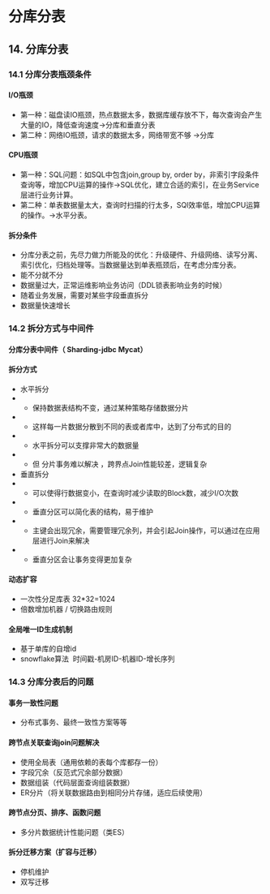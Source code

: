 分库分表
==

## 14. 分库分表

### 14.1 分库分表瓶颈条件

#### I/O瓶颈
- 第一种：磁盘读IO瓶颈，热点数据太多，数据库缓存放不下，每次查询会产生大量的IO，降低查询速度->分库和垂直分表
- 第二种：网络IO瓶颈，请求的数据太多，网络带宽不够 ->分库

#### CPU瓶颈
- 第一种：SQL问题：如SQL中包含join,group by, order by，非索引字段条件查询等，增加CPU运算的操作->SQL优化，建立合适的索引，在业务Service层进行业务计算。
- 第二种：单表数据量太大，查询时扫描的行太多，SQl效率低，增加CPU运算的操作。->水平分表。

#### 拆分条件
- 分库分表之前，先尽力做力所能及的优化：升级硬件、升级网络、读写分离、索引优化，归档处理等。当数据量达到单表瓶颈后，在考虑分库分表。
- 能不分就不分
- 数据量过大，正常运维影响业务访问（DDL锁表影响业务的时候）
- 随着业务发展，需要对某些字段垂直拆分
- 数据量快速增长

### 14.2 拆分方式与中间件

#### 分库分表中间件（ Sharding-jdbc Mycat）

#### 拆分方式

- 水平拆分
- - 保持数据表结构不变，通过某种策略存储数据分片
- - 这样每一片数据分散到不同的表或者库中，达到了分布式的目的
- - 水平拆分可以支撑非常大的数据量
- - 但 分片事务难以解决 ，跨界点Join性能较差，逻辑复杂
- 垂直拆分
- - 可以使得行数据变小，在查询时减少读取的Block数，减少I/O次数
- - 垂直分区可以简化表的结构，易于维护
- - 主键会出现冗余，需要管理冗余列，并会引起Join操作，可以通过在应用层进行Join来解决
- - 垂直分区会让事务变得更加复杂

#### 动态扩容
- 一次性分足库表 32*32=1024
- 倍数增加机器 / 切换路由规则

#### 全局唯一ID生成机制
- 基于单库的自增id
- snowflake算法  时间戳-机房ID-机器ID-增长序列

### 14.3 分库分表后的问题

#### 事务一致性问题
- 分布式事务、最终一致性方案等等

#### 跨节点关联查询join问题解决
- 使用全局表（通用依赖的表每个库都存一份）
- 字段冗余（反范式冗余部分数据）
- 数据组装（代码层面查询组装数据）
- ER分片（将关联数据路由到相同分片存储，适应后续使用）

#### 跨节点分页、排序、函数问题
- 多分片数据统计性能问题（类ES）

#### 拆分迁移方案（扩容与迁移）
- 停机维护
- 双写迁移
